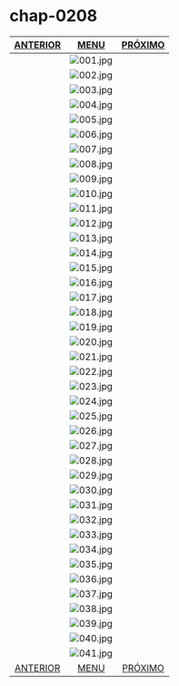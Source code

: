 # chap-0208
|[ANTERIOR](/chap-0001/readme.md)|[MENU](/readme.md)|[PRÓXIMO](/chap-0209/readme.md)|
 |:--:|:--:|:--:|
||![001.jpg](001.jpg)||
||![002.jpg](002.jpg)||
||![003.jpg](003.jpg)||
||![004.jpg](004.jpg)||
||![005.jpg](005.jpg)||
||![006.jpg](006.jpg)||
||![007.jpg](007.jpg)||
||![008.jpg](008.jpg)||
||![009.jpg](009.jpg)||
||![010.jpg](010.jpg)||
||![011.jpg](011.jpg)||
||![012.jpg](012.jpg)||
||![013.jpg](013.jpg)||
||![014.jpg](014.jpg)||
||![015.jpg](015.jpg)||
||![016.jpg](016.jpg)||
||![017.jpg](017.jpg)||
||![018.jpg](018.jpg)||
||![019.jpg](019.jpg)||
||![020.jpg](020.jpg)||
||![021.jpg](021.jpg)||
||![022.jpg](022.jpg)||
||![023.jpg](023.jpg)||
||![024.jpg](024.jpg)||
||![025.jpg](025.jpg)||
||![026.jpg](026.jpg)||
||![027.jpg](027.jpg)||
||![028.jpg](028.jpg)||
||![029.jpg](029.jpg)||
||![030.jpg](030.jpg)||
||![031.jpg](031.jpg)||
||![032.jpg](032.jpg)||
||![033.jpg](033.jpg)||
||![034.jpg](034.jpg)||
||![035.jpg](035.jpg)||
||![036.jpg](036.jpg)||
||![037.jpg](037.jpg)||
||![038.jpg](038.jpg)||
||![039.jpg](039.jpg)||
||![040.jpg](040.jpg)||
||![041.jpg](041.jpg)||
|[ANTERIOR](/chap-0001/readme.md)|[MENU](/readme.md)|[PRÓXIMO](/chap-0209/readme.md)|
